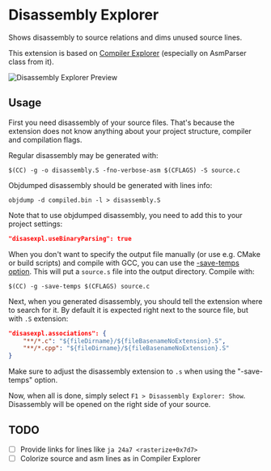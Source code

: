 # Disassembly Explorer

Shows disassembly to source relations and dims unused source lines.

This extension is based on [Compiler Explorer](https://github.com/mattgodbolt/compiler-explorer) (especially on AsmParser class from it).

![Disassembly Explorer Preview](preview.gif)

## Usage

First you need disassembly of your source files. That's because the extension does not know anything about your project structure, compiler and compilation flags.

Regular disassembly may be generated with:

    $(CC) -g -o disassembly.S -fno-verbose-asm $(CFLAGS) -S source.c

Objdumped disassembly should be generated with lines info:

    objdump -d compiled.bin -l > disassembly.S

Note that to use objdumped disassembly, you need to add this to your project settings:
```json
"disasexpl.useBinaryParsing": true
```

When you don't want to specify the output file manually (or use e.g. CMake or build scripts) and compile with GCC, you can use the [-save-temps option](https://gcc.gnu.org/onlinedocs/gcc/Developer-Options.html#index-save-temps). This will put a `source.s` file into the output directory. Compile with:

    $(CC) -g -save-temps $(CFLAGS) source.c

Next, when you generated disassembly, you should tell the extension where to search for it. By default it is expected right next to the source file, but with `.S` extension:

```json
"disasexpl.associations": {
    "**/*.c": "${fileDirname}/${fileBasenameNoExtension}.S",
    "**/*.cpp": "${fileDirname}/${fileBasenameNoExtension}.S"
}
```
Make sure to adjust the disassembly extension to `.s` when using the "-save-temps" option.

Now, when all is done, simply select `F1 > Disassembly Explorer: Show`. Disassembly will be opened on the right side of your source.

## TODO

- [ ] Provide links for lines like `ja 24a7 <rasterize+0x7d7>`
- [ ] Colorize source and asm lines as in Compiler Explorer
